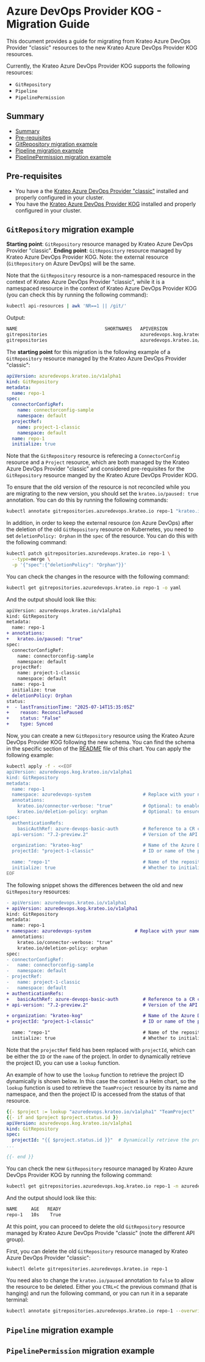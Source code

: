 # Azure DevOps Provider KOG - Migration Guide

This document provides a guide for migrating from Krateo Azure DevOps Provider "classic" resources to the new Krateo Azure DevOps Provider KOG resources.

Currently, the Krateo Azure DevOps Provider KOG supports the following resources:
- `GitRepository`
- `Pipeline`
- `PipelinePermission`

## Summary

- [Summary](#summary)
- [Pre-requisites](#pre-requisites)
- [GitRepository migration example](#gitrepository-migration-example)
- [Pipeline migration example](#pipeline-migration-example)
- [PipelinePermission migration example](#pipelinepermission-migration-example)

## Pre-requisites

- You have a the [Krateo Azure DevOps Provider "classic"](https://github.com/krateoplatformops/azuredevops-provider) installed and properly configured in your cluster.
- You have the [Krateo Azure DevOps Provider KOG](https://github.com/krateoplatformops/azuredevops-provider-kog-chart) installed and properly configured in your cluster.

## `GitRepository` migration example

**Starting point**: `GitRepository` resource managed by Krateo Azure DevOps Provider "classic".
**Ending point**: `GitRepository` resource managed by Krateo Azure DevOps Provider KOG.
Note: the external resource (`GitRepository` on Azure DevOps) will be the same.

Note that the `GitRepository` resource is a non-namespaced resource in the context of Krateo Azure DevOps Provider "classic", while it is a namespaced resource in the context of Krateo Azure DevOps Provider KOG (you can check this by running the following command):
```sh
kubectl api-resources | awk 'NR==1 || /git/'
```
Output:
```sh
NAME                                SHORTNAMES   APIVERSION                            NAMESPACED   KIND
gitrepositories                                  azuredevops.kog.krateo.io/v1alpha1    true         GitRepository
gitrepositories                                  azuredevops.krateo.io/v1alpha1        false        GitRepository
```

The **starting point** for this migration is the following example of a `GitRepository` resource managed by the Krateo Azure DevOps Provider "classic":
```yaml
apiVersion: azuredevops.krateo.io/v1alpha1
kind: GitRepository
metadata:
  name: repo-1
spec:
  connectorConfigRef:
    name: connectorconfig-sample
    namespace: default
  projectRef:
    name: project-1-classic
    namespace: default
  name: repo-1
  initialize: true  
```

Note that the `GitRepository` resource is referecing a `ConnectorConfig` resource and a `Project` resource, which are both managed by the Krateo Azure DevOps Provider "classic" and considered pre-requisites for the `GitRepository` resource manged by the Krateo Azure DevOps Provider KOG.

To ensure that the old version of the resource is not reconciled while you are migrating to the new version, you should set the `krateo.io/paused: true` annotation.
You can do this by running the following commands:
```sh
kubectl annotate gitrepositories.azuredevops.krateo.io repo-1 "krateo.io/paused=true"
```

In addition, in order to keep the external resource (on Azure DevOps) after the deletion of the old `GitRepository` resource on Kubernetes, you need to set `deletionPolicy: Orphan` in the `spec` of the resource.
You can do this with the following command:
```sh
kubectl patch gitrepositories.azuredevops.krateo.io repo-1 \
  --type=merge \
  -p '{"spec":{"deletionPolicy": "Orphan"}}'
```

You can check the changes in the resource with the following command:
```sh
kubectl get gitrepositories.azuredevops.krateo.io repo-1 -o yaml
```

And the output should look like this:
```diff
apiVersion: azuredevops.krateo.io/v1alpha1
kind: GitRepository
metadata:
  name: repo-1
+ annotations:
+   krateo.io/paused: "true"
spec:
  connectorConfigRef:
    name: connectorconfig-sample
    namespace: default
  projectRef:
    name: project-1-classic
    namespace: default
  name: repo-1
  initialize: true
+ deletionPolicy: Orphan  
status:
+  - lastTransitionTime: "2025-07-14T15:35:05Z"
+    reason: ReconcilePaused
+    status: "False"
+    type: Synced
```

Now, you can create a new `GitRepository` resource using the Krateo Azure DevOps Provider KOG following the new schema.
You can find the schema in the specific section of the [README](../README.md#gitrepository-schema) file of this chart.
You can apply the following example:
```sh
kubectl apply -f - <<EOF
apiVersion: azuredevops.kog.krateo.io/v1alpha1
kind: GitRepository
metadata:
  name: repo-1
  namespace: azuredevops-system                   # Replace with your namespace
  annotations:
    krateo.io/connector-verbose: "true"           # Optional: to enable verbose logging
    krateo.io/deletion-policy: orphan             # Optional: to ensure the external resource is not deleted when the resource is deleted
spec:
  authenticationRefs:
    basicAuthRef: azure-devops-basic-auth         # Reference to a CR containing the basic authentication information.
  api-version: "7.2-preview.2"                    # Version of the API to use

  organization: "krateo-kog"                      # Name of the Azure DevOps organization
  projectId: "project-1-classic"                  # ID or name of the project

  name: "repo-1"                                  # Name of the repository to create or manage  
  initialize: true                                # Whether to initialize the repository with a first commit. If set to true, the repository will be initialized with a first commit.
EOF
```

The following snippet shows the differences between the old and new `GitRepository` resources:
```diff
- apiVersion: azuredevops.krateo.io/v1alpha1
+ apiVersion: azuredevops.kog.krateo.io/v1alpha1
kind: GitRepository
metadata:
  name: repo-1
+ namespace: azuredevops-system                # Replace with your namespace, GitRepository is a namespaced resource in the Azure DevOps Provider KOG
  annotations:
    krateo.io/connector-verbose: "true"
    krateo.io/deletion-policy: orphan
spec:
- connectorConfigRef:
-   name: connectorconfig-sample
-   namespace: default
- projectRef:
-   name: project-1-classic
-   namespace: default
+ authenticationRefs:
+   basicAuthRef: azure-devops-basic-auth         # Reference to a CR containing the basic authentication information.
+ api-version: "7.2-preview.2"                    # Version of the API to use

+ organization: "krateo-kog"                      # Name of the Azure DevOps organization
+ projectId: "project-1-classic"                  # ID or name of the project

  name: "repo-1"                                  # Name of the repository to create or manage  
  initialize: true                                # Whether to initialize the repository with a first commit. If set to true, the repository will be initialized with a first commit.
```

Note that the `projectRef` field has been replaced with `projectId`, which can be either the `ID` or the `name` of the project.
In order to dynamically retrieve the project ID, you can use a `lookup` function.

An example of how to use the `lookup` function to retrieve the project ID dynamically is shown below.
In this case the context is a Helm chart, so the `lookup` function is used to retrieve the `TeamProject` resource by its name and namespace, and then the project ID is accessed from the status of that resource.

```yaml
{{- $project := lookup "azuredevops.krateo.io/v1alpha1" "TeamProject" .Release.Namespace (.Values.project.name | lower) }}
{{- if and $project $project.status.id }}
apiVersion: azuredevops.kog.krateo.io/v1alpha1
kind: GitRepository
spec:
  projectId: "{{ $project.status.id }}"  # Dynamically retrieve the project ID
...

{{- end }}
```

You can check the new `GitRepository` resource managed by Krateo Azure DevOps Provider KOG by running the following command:
```sh
kubectl get gitrepositories.azuredevops.kog.krateo.io repo-1 -n azuredevops-system
```
And the output should look like this:
```sh
NAME     AGE   READY
repo-1   10s    True
```

At this point, you can proceed to delete the old `GitRepository` resource managed by Krateo Azure DevOps Provide "classic" (note the different API group).

First, you can delete the old `GitRepository` resource managed by Krateo Azure DevOps Provider "classic":
```sh
kubectl delete gitrepositories.azuredevops.krateo.io repo-1
```

You need also to change the `krateo.io/paused` annotation to `false` to allow the resource to be deleted.
Either you `CTRL+C` the previous command (that is hanging) and run the following command, or you can run it in a separate terminal:
```sh
kubectl annotate gitrepositories.azuredevops.krateo.io repo-1 --overwrite "krateo.io/paused=false"
```

## `Pipeline` migration example

## `PipelinePermission` migration example